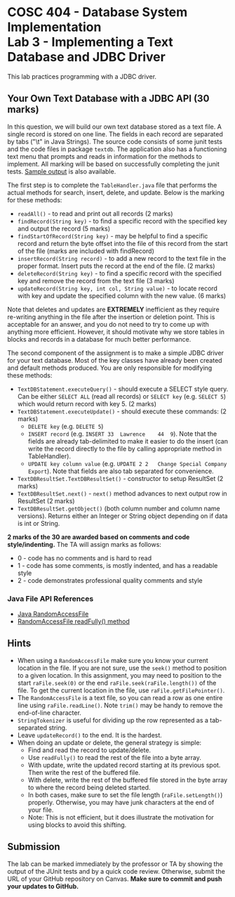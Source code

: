 # COSC 404 - Database System Implementation<br/>Lab 3 - Implementing a Text Database and JDBC Driver

This lab practices programming with a JDBC driver.

## Your Own Text Database with a JDBC API (30 marks)

In this question, we will build our own text database stored as a text file.  A single record is stored on one line. The fields in each record are separated by tabs
("\t" in Java Strings). The source code consists of some junit tests and the code files in package `textdb`.  The application also has a functioning text menu that prompts and reads in information for the methods to implement. All marking will be based on successfully completing the junit tests.  [Sample output](output.txt) is also available.

The first step is to complete the `TableHandler.java` file that performs the actual methods for search, insert, delete, and update.  Below is the marking for these methods:

- `readAll()` - to read and print out all records (2 marks)
- `findRecord(String key)` - to find a specific record with the specified key and output the record (5 marks)
- `findStartOfRecord(String key)` - may be helpful to find a specific record and return the byte offset into the file of this record from the start of the file (marks are included with findRecord)
- `insertRecord(String record)` - to add a new record to the text file in the proper format. Insert puts the record at the end of the file. (2 marks)
- `deleteRecord(String key)` - to find a specific record with the specified key and remove the record from the text file (3 marks)
- `updateRecord(String key, int col, String value)` - to locate record with key and update the specified column with the new value. (6 marks)

Note that deletes and updates are **EXTREMELY** inefficient as they require re-writing anything in the file after the insertion or deletion point.  This is acceptable for an answer, and you do not need to try to come up with anything more efficient.  However, it should motivate why we store tables in blocks and records in a database for much better performance.

The second component of the assignment is to make a simple JDBC driver for your text database.  Most of the key classes have already been created and default methods produced.  You are only responsible for modifying these methods:

- `TextDBStatement.executeQuery()` - should execute a SELECT style query.  Can be either `SELECT ALL` (read all records) or `SELECT key` (e.g. `SELECT 5`) which would return record with key 5.  (2 marks)
- `TextDBStatement.executeUpdate()` - should execute these commands: (2 marks)
	- `DELETE key` (e.g. `DELETE 5`)
	- `INSERT record` (e.g. `INSERT 33	Lawrence	44	9`).  Note that the fields are already tab-delimited to make it easier to do the insert (can write the record directly to the file by calling appropriate method in TableHandler).
	- `UPDATE key column value` (e.g. `UPDATE 2	2	Change Special Company Export`).  Note that fields are also tab separated for convenience.
- `TextDBResultSet.TextDBResultSet()` - constructor to setup ResultSet (2 marks)
- `TextDBResultSet.next()` - `next()` method advances to next output row in ResultSet (2 marks)
- `TextDBResultSet.getObject()` (both column number and column name versions).  Returns either an Integer or String object depending on if data is int or String.

**2 marks of the 30 are awarded based on comments and code style/indenting.**  The TA will assign marks as follows:

- 0 - code has no comments and is hard to read
- 1 - code has some comments, is mostly indented, and has a readable style
- 2 - code demonstrates professional quality comments and style

### Java File API References

- [Java RandomAccessFile](https://docs.oracle.com/en/java/javase/19/docs/api/java.base/java/io/RandomAccessFile.html)
- [RandomAccessFile readFully() method](https://docs.oracle.com/en/java/javase/19/docs/api/java.base/java/io/RandomAccessFile.html#readFully(byte%5B%5D))

## Hints
- When using a `RandomAccessFile` make sure you know your current location in the file. If you are not sure, use the `seek()` method to position to a given location. In this assignment, you may need to position to the start `raFile.seek(0)` or the end `raFile.seek(raFile.length())` of the file. To get the current location in the file, use `raFile.getFilePointer()`.
- The `RandomAccessFile` is a text file, so you can read a row as one entire line using `raFile.readLine()`. Note `trim()` may be handy to remove the end-of-line character.
- `StringTokenizer` is useful for dividing up the row represented as a tab-separated string.
- Leave `updateRecord()` to the end. It is the hardest.
- When doing an update or delete, the general strategy is simple:
   * Find and read the record to update/delete.
   * Use `readFully()` to read the rest of the file into a byte array.
   * With update, write the updated record starting at its previous spot. Then write the rest of the buffered file.
   * With delete, write the rest of the buffered file stored in the byte array to where the record being deleted started.
   * In both cases, make sure to set the file length (`raFile.setLength()`) properly. Otherwise, you may have junk characters at the end of your file.
   * Note: This is not efficient, but it does illustrate the motivation for using blocks to avoid this shifting.

## Submission

The lab can be marked immediately by the professor or TA by showing the output of the JUnit tests and by a quick code review.  Otherwise, submit the URL of your GitHub repository on Canvas. **Make sure to commit and push your updates to GitHub.**
